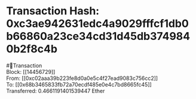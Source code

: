 
Transaction Hash: 0xc3ae942631edc4a9029fffcf1db0b66860a23ce34cd31d45db3749840b2f8c4b
====================================================================================
  
#💸Transaction  
Block: [[14456729]]  
From: [[0xc02aaa39b223fe8d0a0e5c4f27ead9083c756cc2]]  
To: [[0x68b3465833fb72a70ecdf485e0e4c7bd8665fc45]]  
Transferred: 0.4661191401539447 Ether